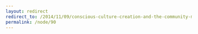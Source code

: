 ```yaml
---
layout: redirect
redirect_to: /2014/11/09/conscious-culture-creation-and-the-community-mastery-board
permalink: /node/90
---
```

